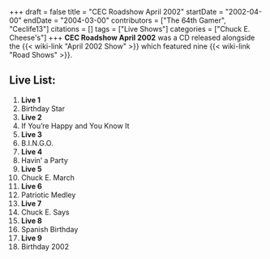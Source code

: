 +++
draft = false
title = "CEC Roadshow April 2002"
startDate = "2002-04-00"
endDate = "2004-03-00"
contributors = ["The 64th Gamer", "Ceclife13"]
citations = []
tags = ["Live Shows"]
categories = ["Chuck E. Cheese's"]
+++
**CEC Roadshow April 2002** was a CD released alongside the {{< wiki-link "April 2002 Show" >}} which featured nine {{< wiki-link "Road Shows" >}}.

## Live List:

1. **Live 1**
1. Birthday Star
2. **Live 2**
1. If You’re Happy and You Know It
3. **Live 3**
1. B.I.N.G.O.
4. **Live 4**
1. Havin’ a Party
5. **Live 5**
1. Chuck E. March
6. **Live 6**
1. Patriotic Medley
7. **Live 7**
1. Chuck E. Says
8. **Live 8**
1. Spanish Birthday
9. **Live 9**
1. Birthday 2002
